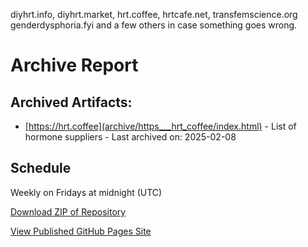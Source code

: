 diyhrt.info, diyhrt.market, hrt.coffee, hrtcafe.net, transfemscience.org genderdysphoria.fyi and a few others in case something goes wrong.

# Archive Report

## Archived Artifacts:
- [https://hrt.coffee](archive/https___hrt_coffee/index.html) - List of hormone suppliers - Last archived on: 2025-02-08

## Schedule
Weekly on Fridays at midnight (UTC)

[Download ZIP of Repository](https://github.com/annabarnes1138/trans-archive/archive/refs/heads/master.zip)

[View Published GitHub Pages Site](https://annabarnes1138.github.io/trans-archive/)
